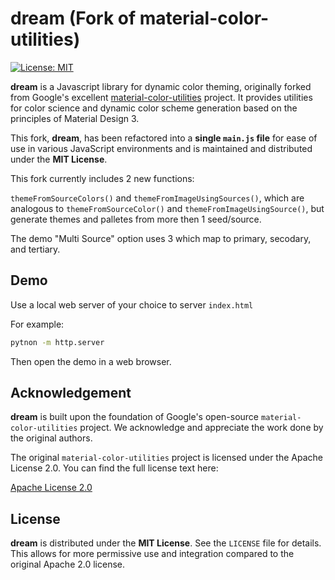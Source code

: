 # dream (Fork of material-color-utilities)

[![License: MIT](https://img.shields.io/badge/License-MIT-yellow.svg)](https://opensource.org/licenses/MIT)

**dream** is a Javascript library for dynamic color theming, originally forked from Google's excellent [material-color-utilities](https://github.com/material-foundation/material-color-utilities) project. It provides utilities for color science and dynamic color scheme generation based on the principles of Material Design 3.

This fork, **dream**, has been refactored into a **single `main.js` file** for ease of use in various JavaScript environments and is maintained and distributed under the **MIT License**.

This fork currently includes 2 new functions:

`themeFromSourceColors()` and `themeFromImageUsingSources()`, which are
analogous to `themeFromSourceColor()` and `themeFromImageUsingSource()`,
but generate themes and palletes from more then 1 seed/source.

The demo "Multi Source" option uses 3 which map to primary, secodary, and tertiary.

## Demo

Use a local web server of your choice to server `index.html`

For example:

```bash
pytnon -m http.server
```

Then open the demo in a web browser.

## Acknowledgement

**dream** is built upon the foundation of Google's open-source `material-color-utilities` project. We acknowledge and appreciate the work done by the original authors.

The original `material-color-utilities` project is licensed under the Apache License 2.0. You can find the full license text here:

[Apache License 2.0](https://www.apache.org/licenses/LICENSE-2.0)

## License

**dream** is distributed under the **MIT License**. See the `LICENSE` file for details. This allows for more permissive use and integration compared to the original Apache 2.0 license.
